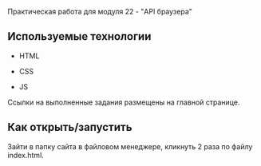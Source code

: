 Практическая работа для модуля 22 - "API браузера"

## Используемые технологии

* HTML

* CSS

* JS

Ссылки на выполненные задания размещены на главной странице.

## Как открыть/запустить

Зайти в папку сайта в файловом менеджере, кликнуть 2 раза по файлу index.html.
